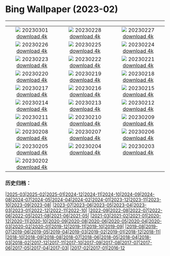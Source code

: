 # Bing Wallpaper (2023-02)
**************
| | | |
| :----: | :----: | :----: |
| ![](https://www.bing.com/th?id=OHR.LuebeckCityGate_IT-IT2872927643_1920x1080.jpg) 20230301 [download 4k](https://www.bing.com/th?id=OHR.LuebeckCityGate_IT-IT2872927643_UHD.jpg) | ![](https://www.bing.com/th?id=OHR.AtraniAmalfi_IT-IT2694956413_1920x1080.jpg) 20230228 [download 4k](https://www.bing.com/th?id=OHR.AtraniAmalfi_IT-IT2694956413_UHD.jpg) | ![](https://www.bing.com/th?id=OHR.PolarBearFrost_IT-IT2519594160_1920x1080.jpg) 20230227 [download 4k](https://www.bing.com/th?id=OHR.PolarBearFrost_IT-IT2519594160_UHD.jpg) |
| ![](https://www.bing.com/th?id=OHR.CanopyPeru_IT-IT2359138558_1920x1080.jpg) 20230226 [download 4k](https://www.bing.com/th?id=OHR.CanopyPeru_IT-IT2359138558_UHD.jpg) | ![](https://www.bing.com/th?id=OHR.TempleE_IT-IT9523677064_1920x1080.jpg) 20230225 [download 4k](https://www.bing.com/th?id=OHR.TempleE_IT-IT9523677064_UHD.jpg) | ![](https://www.bing.com/th?id=OHR.RichmondParkDuck_IT-IT1853497820_1920x1080.jpg) 20230224 [download 4k](https://www.bing.com/th?id=OHR.RichmondParkDuck_IT-IT1853497820_UHD.jpg) |
| ![](https://www.bing.com/th?id=OHR.ParisWinter_IT-IT1967416007_1920x1080.jpg) 20230223 [download 4k](https://www.bing.com/th?id=OHR.ParisWinter_IT-IT1967416007_UHD.jpg) | ![](https://www.bing.com/th?id=OHR.FriedensglockeFichtelberg_IT-IT2432299937_1920x1080.jpg) 20230222 [download 4k](https://www.bing.com/th?id=OHR.FriedensglockeFichtelberg_IT-IT2432299937_UHD.jpg) | ![](https://www.bing.com/th?id=OHR.MardiGrasNOLA_IT-IT1573841276_1920x1080.jpg) 20230221 [download 4k](https://www.bing.com/th?id=OHR.MardiGrasNOLA_IT-IT1573841276_UHD.jpg) |
| ![](https://www.bing.com/th?id=OHR.Itaimbezinho_IT-IT1948336726_1920x1080.jpg) 20230220 [download 4k](https://www.bing.com/th?id=OHR.Itaimbezinho_IT-IT1948336726_UHD.jpg) | ![](https://www.bing.com/th?id=OHR.MauiWhale_IT-IT1129171844_1920x1080.jpg) 20230219 [download 4k](https://www.bing.com/th?id=OHR.MauiWhale_IT-IT1129171844_UHD.jpg) | ![](https://www.bing.com/th?id=OHR.EbenIceCave_IT-IT0558182026_1920x1080.jpg) 20230218 [download 4k](https://www.bing.com/th?id=OHR.EbenIceCave_IT-IT0558182026_UHD.jpg) |
| ![](https://www.bing.com/th?id=OHR.AbruzzoNationalPark_IT-IT9956945803_1920x1080.jpg) 20230217 [download 4k](https://www.bing.com/th?id=OHR.AbruzzoNationalPark_IT-IT9956945803_UHD.jpg) | ![](https://www.bing.com/th?id=OHR.FireFallYosemite_IT-IT9878608060_1920x1080.jpg) 20230216 [download 4k](https://www.bing.com/th?id=OHR.FireFallYosemite_IT-IT9878608060_UHD.jpg) | ![](https://www.bing.com/th?id=OHR.HippoDayChobe_IT-IT9758060702_1920x1080.jpg) 20230215 [download 4k](https://www.bing.com/th?id=OHR.HippoDayChobe_IT-IT9758060702_UHD.jpg) |
| ![](https://www.bing.com/th?id=OHR.OtaruIgloo_IT-IT9451975199_1920x1080.jpg) 20230214 [download 4k](https://www.bing.com/th?id=OHR.OtaruIgloo_IT-IT9451975199_UHD.jpg) | ![](https://www.bing.com/th?id=OHR.MoonValley_IT-IT9056152413_1920x1080.jpg) 20230213 [download 4k](https://www.bing.com/th?id=OHR.MoonValley_IT-IT9056152413_UHD.jpg) | ![](https://www.bing.com/th?id=OHR.BoobyDarwinDay_IT-IT8563922772_1920x1080.jpg) 20230212 [download 4k](https://www.bing.com/th?id=OHR.BoobyDarwinDay_IT-IT8563922772_UHD.jpg) |
| ![](https://www.bing.com/th?id=OHR.DarkSkiesDV_IT-IT8625054837_1920x1080.jpg) 20230211 [download 4k](https://www.bing.com/th?id=OHR.DarkSkiesDV_IT-IT8625054837_UHD.jpg) | ![](https://www.bing.com/th?id=OHR.CigognolaCastle_IT-IT7500748083_1920x1080.jpg) 20230210 [download 4k](https://www.bing.com/th?id=OHR.CigognolaCastle_IT-IT7500748083_UHD.jpg) | ![](https://www.bing.com/th?id=OHR.LowerAntelopeAZ_IT-IT5977719347_1920x1080.jpg) 20230209 [download 4k](https://www.bing.com/th?id=OHR.LowerAntelopeAZ_IT-IT5977719347_UHD.jpg) |
| ![](https://www.bing.com/th?id=OHR.NorwayRestArea_IT-IT4691799995_1920x1080.jpg) 20230208 [download 4k](https://www.bing.com/th?id=OHR.NorwayRestArea_IT-IT4691799995_UHD.jpg) | ![](https://www.bing.com/th?id=OHR.MedievalLabro_IT-IT4474015950_1920x1080.jpg) 20230207 [download 4k](https://www.bing.com/th?id=OHR.MedievalLabro_IT-IT4474015950_UHD.jpg) | ![](https://www.bing.com/th?id=OHR.WaitangiFjordlandNP_IT-IT4284025298_1920x1080.jpg) 20230206 [download 4k](https://www.bing.com/th?id=OHR.WaitangiFjordlandNP_IT-IT4284025298_UHD.jpg) |
| ![](https://www.bing.com/th?id=OHR.MonarchPismo_IT-IT4010853732_1920x1080.jpg) 20230205 [download 4k](https://www.bing.com/th?id=OHR.MonarchPismo_IT-IT4010853732_UHD.jpg) | ![](https://www.bing.com/th?id=OHR.FeldbergSchnee_IT-IT0457844388_1920x1080.jpg) 20230204 [download 4k](https://www.bing.com/th?id=OHR.FeldbergSchnee_IT-IT0457844388_UHD.jpg) | ![](https://www.bing.com/th?id=OHR.QuebecFrontenac_IT-IT3419937126_1920x1080.jpg) 20230203 [download 4k](https://www.bing.com/th?id=OHR.QuebecFrontenac_IT-IT3419937126_UHD.jpg) |
| ![](https://www.bing.com/th?id=OHR.GroundhogThree_IT-IT3234034313_1920x1080.jpg) 20230202 [download 4k](https://www.bing.com/th?id=OHR.GroundhogThree_IT-IT3234034313_UHD.jpg) |  |  |

### 历史归档：

|[2025-03](bing/2025-03/2025-03.md)|[2025-02](bing/2025-02/2025-02.md)|[2025-01](bing/2025-01/2025-01.md)|[2024-12](bing/2024-12/2024-12.md)|[2024-11](bing/2024-11/2024-11.md)|[2024-10](bing/2024-10/2024-10.md)|[2024-09](bing/2024-09/2024-09.md)|[2024-08](bing/2024-08/2024-08.md)|[2024-07](bing/2024-07/2024-07.md)|[2024-05](bing/2024-05/2024-05.md)|[2024-04](bing/2024-04/2024-04.md)|[2024-02](bing/2024-02/2024-02.md)|[2024-01](bing/2024-01/2024-01.md)|[2023-12](bing/2023-12/2023-12.md)|[2023-11](bing/2023-11/2023-11.md)|[2023-10](bing/2023-10/2023-10.md)|[2023-09](bing/2023-09/2023-09.md)|[2023-08](bing/2023-08/2023-08.md)|
|[2023-07](bing/2023-07/2023-07.md)|[2023-06](bing/2023-06/2023-06.md)|[2023-05](bing/2023-05/2023-05.md)|[2023-04](bing/2023-04/2023-04.md)|[2023-03](bing/2023-03/2023-03.md)|[2023-01](bing/2023-01/2023-01.md)|[2022-12](bing/2022-12/2022-12.md)|[2022-11](bing/2022-11/2022-11.md)|[2022-10](bing/2022-10/2022-10.md)|
|[2022-09](bing/2022-09/2022-09.md)|[2022-08](bing/2022-08/2022-08.md)|[2022-07](bing/2022-07/2022-07.md)|[2022-06](bing/2022-06/2022-06.md)|[2022-05](bing/2022-05/2022-05.md)|[2021-08](bing/2021-08/2021-08.md)|[2021-06](bing/2021-06/2021-06.md)|[2021-05](bing/2021-05/2021-05.md)|
|[2021-03](bing/2021-03/2021-03.md)|[2021-02](bing/2021-02/2021-02.md)|[2021-01](bing/2021-01/2021-01.md)|[2020-12](bing/2020-12/2020-12.md)|[2020-11](bing/2020-11/2020-11.md)|[2020-10](bing/2020-10/2020-10.md)|[2020-09](bing/2020-09/2020-09.md)|[2020-08](bing/2020-08/2020-08.md)|[2020-06](bing/2020-06/2020-06.md)|[2020-05](bing/2020-05/2020-05.md)|[2020-04](bing/2020-04/2020-04.md)|[2020-03](bing/2020-03/2020-03.md)|[2020-02](bing/2020-02/2020-02.md)|[2020-01](bing/2020-01/2020-01.md)|[2019-12](bing/2019-12/2019-12.md)|[2019-11](bing/2019-11/2019-11.md)|[2019-10](bing/2019-10/2019-10.md)|[2019-09](bing/2019-09/2019-09.md)|
|[2019-08](bing/2019-08/2019-08.md)|[2019-07](bing/2019-07/2019-07.md)|[2019-06](bing/2019-06/2019-06.md)|[2019-05](bing/2019-05/2019-05.md)|[2019-04](bing/2019-04/2019-04.md)|[2019-03](bing/2019-03/2019-03.md)|[2019-02](bing/2019-02/2019-02.md)|[2019-01](bing/2019-01/2019-01.md)|[2018-12](bing/2018-12/2018-12.md)|[2018-11](bing/2018-11/2018-11.md)|
|[2018-10](bing/2018-10/2018-10.md)|[2018-09](bing/2018-09/2018-09.md)|[2018-08](bing/2018-08/2018-08.md)|[2018-07](bing/2018-07/2018-07.md)|[2018-06](bing/2018-06/2018-06.md)|[2018-05](bing/2018-05/2018-05.md)|[2018-04](bing/2018-04/2018-04.md)|[2018-03](bing/2018-03/2018-03.md)|[2018-02](bing/2018-02/2018-02.md)|[2017-12](bing/2017-12/2017-12.md)|[2017-11](bing/2017-11/2017-11.md)|[2017-10](bing/2017-10/2017-10.md)|[2017-09](bing/2017-09/2017-09.md)|[2017-08](bing/2017-08/2017-08.md)|[2017-07](bing/2017-07/2017-07.md)|[2017-06](bing/2017-06/2017-06.md)|[2017-05](bing/2017-05/2017-05.md)|[2017-04](bing/2017-04/2017-04.md)|[2017-03](bing/2017-03/2017-03.md)|
|[2017-02](bing/2017-02/2017-02.md)|[2017-01](bing/2017-01/2017-01.md)|[2016-12](bing/2016-12/2016-12.md)